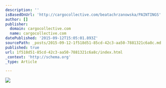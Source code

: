 ```yaml
---
description: ''
isBasedOnUrl: 'http://cargocollective.com/beatachrzanowska/PAINTINGS'
author: []
publisher:
  domain: cargocollective.com
  name: cargocollective.com
datePublished: '2015-09-12T15:05:01.893Z'
sourcePath: _posts/2015-09-12-1f518d51-85cd-42c3-aa50-7881321c6a8c.md
published: true
url: 1f518d51-85cd-42c3-aa50-7881321c6a8c/index.html
_context: 'http://schema.org'
_type: Article

---
```

![](http://payload.cargocollective.com/1/3/96984/1687347/DSCN2503wname_2x.jpg)